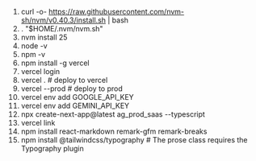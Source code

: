 1. curl -o- https://raw.githubusercontent.com/nvm-sh/nvm/v0.40.3/install.sh | bash
1. \. "$HOME/.nvm/nvm.sh"
1. nvm install 25
1. node -v
1. npm -v
1. npm install -g vercel
1. vercel login
1. vercel . # deploy to vercel
1. vercel --prod # deploy to prod
1. vercel env add GOOGLE_API_KEY
1. vercel env add GEMINI_API_KEY
1. npx create-next-app@latest ag_prod_saas --typescript
1. vercel link
1. npm install react-markdown remark-gfm remark-breaks
1. npm install @tailwindcss/typography # The prose class requires the Typography plugin